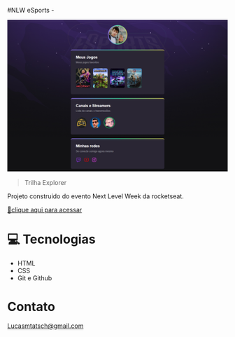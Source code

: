 #NLW eSports - 

![preview](./.github/Preview.png.png)

> Trilha Explorer

Projeto construido do evento Next Level Week da rocketseat.

[🔗clique aqui para acessar](https://lucasmtatsch.github.io/nlw/)

# 💻 Tecnologias 

- HTML
- CSS
- Git e Github

# Contato 

Lucasmtatsch@gmail.com